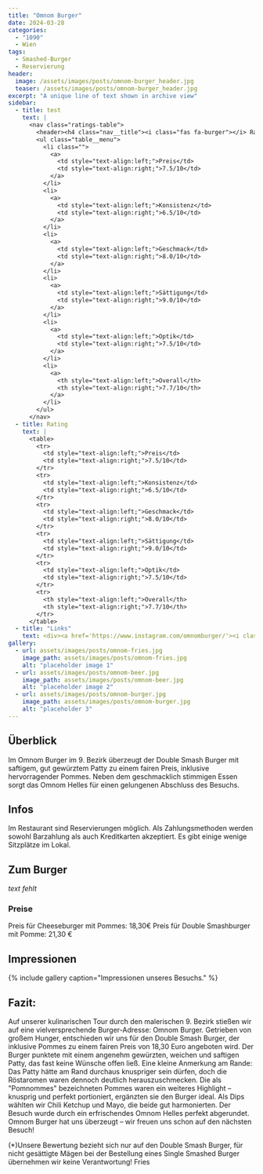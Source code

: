 ```yaml
---
title: "Omnom Burger"
date: 2024-03-28
categories:
  - "1090"
  - Wien
tags:
  - Smashed-Burger
  - Reservierung
header:
  image: /assets/images/posts/omnom-burger_header.jpg
  teaser: /assets/images/posts/omnom-burger_header.jpg
excerpt: "A unique line of text shown in archive view"
sidebar:
  - title: test
    text: |
      <nav class="ratings-table">
        <header><h4 class="nav__title"><i class="fas fa-burger"></i> Ratings</h4></header>
        <ul class="table__menu">
          <li class="">
            <a>
              <td style="text-align:left;">Preis</td>
              <td style="text-align:right;">7.5/10</td>
            </a>
          </li>
          <li>  
            <a>
              <td style="text-align:left;">Konsistenz</td>
              <td style="text-align:right;">6.5/10</td>
            </a>
          </li>
          <li>
            <a>
              <td style="text-align:left;">Geschmack</td>
              <td style="text-align:right;">8.0/10</td>
            </a>
          </li>
          <li>
            <a>
              <td style="text-align:left;">Sättigung</td>
              <td style="text-align:right;">9.0/10</td>
            </a>
          </li>
          <li>
            <a>
              <td style="text-align:left;">Optik</td>
              <td style="text-align:right;">7.5/10</td>
            </a>
          </li>
          <li>
            <a>
              <th style="text-align:left;">Overall</th>
              <th style="text-align:right;">7.7/10</th>
            </a>
          </li>
        </ul>
      </nav>
  - title: Rating
    text: |
      <table>
        <tr>
          <td style="text-align:left;">Preis</td>
          <td style="text-align:right;">7.5/10</td>
        </tr>
        <tr>
          <td style="text-align:left;">Konsistenz</td>
          <td style="text-align:right;">6.5/10</td>
        </tr>
        <tr>
          <td style="text-align:left;">Geschmack</td>
          <td style="text-align:right;">8.0/10</td>
        </tr>
        <tr>
          <td style="text-align:left;">Sättigung</td>
          <td style="text-align:right;">9.0/10</td>
        </tr>
        <tr>
          <td style="text-align:left;">Optik</td>
          <td style="text-align:right;">7.5/10</td>
        </tr>
        <tr>
          <th style="text-align:left;">Overall</th>
          <th style="text-align:right;">7.7/10</th>
        </tr>
      </table>
  - title: "Links"
    text: <div><a href='https://www.instagram.com/omnomburger/'><i class='fab fa-instagram'></i> Instagram</a> <div><a href='https://www.google.com/maps/place/Omnom+Burger/@48.2260784,16.3461829,17z/data=!3m1!4b1!4m6!3m5!1s0x476d078848f45213:0xcda53da08701492b!8m2!3d48.2260785!4d16.3507963!16s%2Fg%2F11gy7fy3mb?entry=ttu'><i class='fas fa-map-marker-alt'></i> Google Maps</a>
gallery:
  - url: assets/images/posts/omnom-fries.jpg
    image_path: assets/images/posts/omnom-fries.jpg
    alt: "placeholder image 1"
  - url: assets/images/posts/omnom-beer.jpg
    image_path: assets/images/posts/omnom-beer.jpg
    alt: "placeholder image 2"
  - url: assets/images/posts/omnom-burger.jpg
    image_path: assets/images/posts/omnom-burger.jpg
    alt: "placeholder 3"
---
```


## Überblick
Im Omnom Burger im 9. Bezirk überzeugt der Double Smash Burger mit saftigem, gut gewürztem Patty zu einem fairen Preis, inklusive hervorragender Pommes. Neben dem geschmacklich stimmigen Essen sorgt das Omnom Helles für einen gelungenen Abschluss des Besuchs.

## Infos
Im Restaurant sind Reservierungen möglich. Als Zahlungsmethoden werden sowohl Barzahlung als auch Kreditkarten akzeptiert. Es gibt einige wenige Sitzplätze im Lokal.

## Zum Burger
*text fehlt*

### Preise
Preis für Cheeseburger mit Pommes: 18,30€
Preis für Double Smashburger mit Pomme: 21,30 €

## Impressionen

{% include gallery caption="Impressionen unseres Besuchs." %}

## Fazit:
Auf unserer kulinarischen Tour durch den malerischen 9. Bezirk stießen wir auf eine vielversprechende Burger-Adresse: Omnom Burger. Getrieben von großem Hunger, entschieden wir uns für den Double Smash Burger, der inklusive Pommes zu einem fairen Preis von 18,30 Euro angeboten wird. Der Burger punktete mit einem angenehm gewürzten, weichen und saftigen Patty, das fast keine Wünsche offen ließ. Eine kleine Anmerkung am Rande: Das Patty hätte am Rand durchaus knuspriger sein dürfen, doch die Röstaromen waren dennoch deutlich herauszuschmecken.
Die als "Pomnommes" bezeichneten Pommes waren ein weiteres Highlight – knusprig und perfekt portioniert, ergänzten sie den Burger ideal. Als Dips wählten wir Chili Ketchup und Mayo, die beide gut harmonierten. Der Besuch wurde durch ein erfrischendes Omnom Helles perfekt abgerundet. Omnom Burger hat uns überzeugt – wir freuen uns schon auf den nächsten Besuch!

(*)Unsere Bewertung bezieht sich nur auf den Double Smash Burger, für nicht gesättigte Mägen bei der Bestellung eines Single Smashed Burger übernehmen wir keine Verantwortung!
Fries

